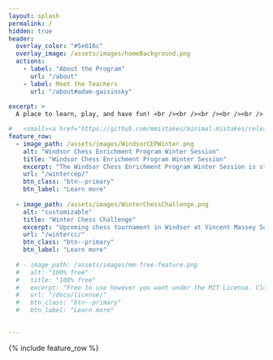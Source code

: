 ```yaml
---
layout: splash
permalink: /
hidden: true
header:
  overlay_color: "#5e616c"
  overlay_image: /assets/images/homeBackground.png
  actions:
    - label: "About the Program"
      url: "/about"
    - label: Meet the Teachers
      url: "/about#adam-gaisinsky"
  
excerpt: >
  A place to learn, play, and have fun! <br /><br /><br /><br /><br />

#   <small><a href="https://github.com/mmistakes/minimal-mistakes/releases/tag/4.24.0">Latest release v4.24.0</a></small>
feature_row:
  - image_path: /assets/images/WindsorCEPWinter.png
    alt: "Windsor Chess Enrichment Program Winter Session"
    title: "Windsor Chess Enrichment Program Winter Session"
    excerpt: "The Windsor Chess Enrichment Program Winter Session is starting after the New Year! Learn more by clicking the button below!"
    url: "/wintercep/"
    btn_class: "btn--primary"
    btn_label: "Learn more"
    
  - image_path: /assets/images/WinterChessChallenge.png
    alt: "customizable"
    title: "Winter Chess Challenge"
    excerpt: "Upcoming chess tournament in Windsor at Vincent Massey Secondary School!"
    url: "/wintercc/"
    btn_class: "btn--primary"
    btn_label: "Learn more"
  
  # - image_path: /assets/images/mm-free-feature.png
  #   alt: "100% free"
  #   title: "100% free"
  #   excerpt: "Free to use however you want under the MIT License. Clone it, fork it, customize it... whatever!"
  #   url: "/docs/license/"
  #   btn_class: "btn--primary"
  #   btn_label: "Learn more"     
    

---
```


{% include feature_row %}